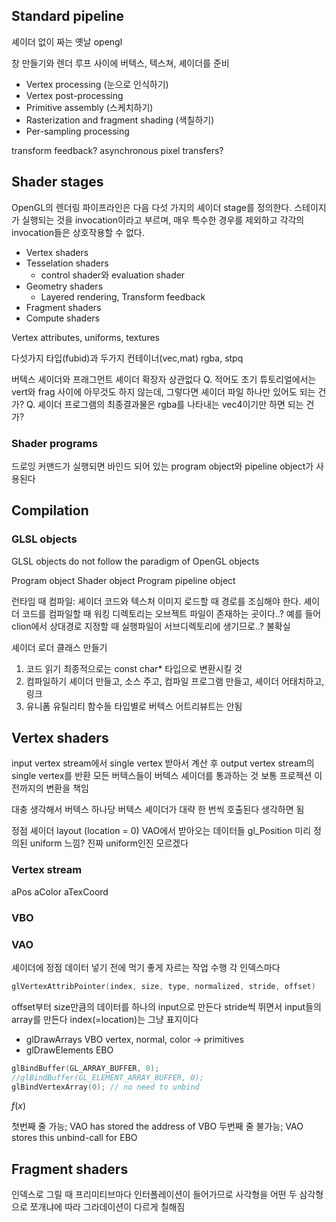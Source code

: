 





## Standard pipeline

셰이더 없이 짜는 옛날 opengl



창 만들기와 렌더 루프 사이에 버텍스, 텍스쳐, 셰이더를 준비

- Vertex processing (눈으로 인식하기)
- Vertex post-processing
- Primitive assembly (스케치하기)
- Rasterization and fragment shading (색칠하기)
- Per-sampling processing









transform feedback?
asynchronous pixel transfers?


## Shader stages

OpenGL의 렌더링 파이프라인은 다음 다섯 가지의 셰이더 stage를 정의한다.
스테이지가 실행되는 것을 invocation이라고 부르며, 매우 특수한 경우를 제외하고 각각의 invocation들은 상호작용할 수 없다.

- Vertex shaders
- Tesselation shaders
  - control shader와 evaluation shader
- Geometry shaders
  - Layered rendering, Transform feedback
- Fragment shaders
- Compute shaders

Vertex attributes, uniforms, textures

다섯가지 타입(fubid)과 두가지 컨테이너(vec,mat)
rgba, stpq

버텍스 셰이더와 프래그먼트 셰이더 확장자 상관없다
Q. 적어도 초기 튜토리얼에서는 vert와 frag 사이에 아무것도 하지 않는데, 그렇다면 셰이더 파일 하나만 있어도 되는 건가?
Q. 셰이더 프로그램의 최종결과물은 rgba를 나타내는 vec4이기만 하면 되는 건가?


### Shader programs

드로잉 커맨드가 실행되면 바인드 되어 있는 program object와 pipeline object가 사용된다




## Compilation

### GLSL objects
GLSL objects do not follow the paradigm of OpenGL objects

Program object
Shader object
Program pipeline object

런타임 때 컴파일:
셰이더 코드와 텍스처 이미지 로드할 때 경로를 조심해야 한다.
셰이더 코드를 컴파일할 때 워킹 디렉토리는 오브젝트 파일이 존재하는 곳이다..?
예를 들어 clion에서 상대경로 지정할 때 실행파일이 서브디렉토리에 생기므로..?
불확실


셰이더 로더 클래스 만들기
1. 코드 읽기
	최종적으로는 const char* 타입으로 변환시킬 것
2. 컴파일하기
	셰이더 만들고, 소스 주고, 컴파일
	프로그램 만들고, 셰이더 어태치하고, 링크
3. 유니폼 유틸리티 함수들 타입별로
	버텍스 어트리뷰트는 안됨


## Vertex shaders
input vertex stream에서 single vertex 받아서 계산 후 output vertex stream의 single vertex를 반환
모든 버텍스들이 버텍스 셰이더를 통과하는 것
보통 프로젝션 이전까지의 변환을 책임

대충 생각해서 버텍스 하나당 버텍스 셰이더가 대략 한 번씩 호출된다 생각하면 됨

정점 셰이더
layout (location = 0)
VAO에서 받아오는 데이터들
gl_Position
미리 정의된 uniform 느낌?
진짜 uniform인진 모르겠다


### Vertex stream

aPos aColor aTexCoord

### VBO

### VAO

셰이더에 정점 데이터 넣기 전에 먹기 좋게 자르는 작업 수행
각 인덱스마다

```c++
glVertexAttribPointer(index, size, type, normalized, stride, offset)
```

offset부터 size만큼의 데이터를 하나의 input으로 만든다
stride씩 뛰면서 input들의 array를 만든다
index(=location)는 그냥 표지이다



- glDrawArrays
	VBO
	vertex, normal, color -> primitives
- glDrawElements
	EBO

```c++ {.line-numbers}
glBindBuffer(GL_ARRAY_BUFFER, 0);
//glBindBuffer(GL_ELEMENT_ARRAY_BUFFER, 0);
glBindVertexArray(0); // no need to unbind
```

$f(x)$

첫번째 줄 가능; VAO has stored the address of VBO
두번째 줄 불가능; VAO stores this unbind-call for EBO




## Fragment shaders


인덱스로 그릴 때 프리미티브마다 인터폴레이션이 들어가므로 사각형을 어떤 두 삼각형으로 쪼개냐에 따라 그라데이션이 다르게 칠해짐




